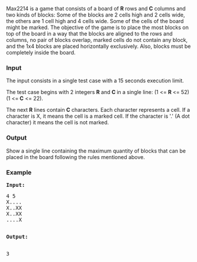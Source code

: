 <p>Max2214 is a game that consists of a board of <strong>R</strong> rows and <strong>C</strong> columns and two kinds of blocks: Some of the blocks are 2 cells high and 2 cells wide, the others are 1 cell high and 4 cells wide.  Some of the cells of the board might be marked. The objective of the game is to place the most blocks on top of the board in a way that the blocks are aligned to the rows and columns, no pair of blocks overlap, marked cells do not contain any block, and the 1x4 blocks are placed horizontally exclusively. Also, blocks must be completely inside the board.</p>
<h3>Input</h3>
<p>The input consists in a single test case with a 15 seconds execution limit.</p>
<p>The test case begins with 2 integers <strong>R</strong> and <strong>C </strong>in a single line: (1 &lt;= <strong>R </strong>&lt;= 52) (1 &lt;=<strong> C</strong> &lt;= 22).</p>
<p>The next <strong>R</strong> lines contain <strong>C</strong> characters. Each character represents a cell. If a character is X, it means the cell is a marked cell. If the character is '.' (A dot character) it means the cell is not marked.</p>
<h3>Output</h3>
<p>Show a single line containing the maximum quantity of blocks that can be placed in the board following the rules mentioned above.</p>
<h3>Example</h3>
<pre><strong>Input:</strong>
<pre>4 5<br>X....<br>X..XX<br>X..XX<br>....X</pre>
<strong>Output:</strong> <br>
<pre>3</pre>
<br></pre>